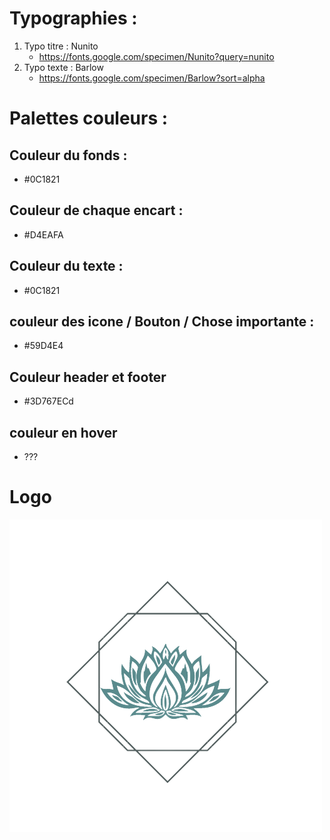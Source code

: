 # Typographies : 

1. Typo titre : Nunito 
   - https://fonts.google.com/specimen/Nunito?query=nunito
2. Typo texte : Barlow 
   - https://fonts.google.com/specimen/Barlow?sort=alpha


# Palettes couleurs  : 
## Couleur du fonds : 
- #0C1821 

## Couleur de chaque encart : 
- #D4EAFA

## Couleur du texte : 
- #0C1821
  
## couleur des icone / Bouton / Chose importante : 
- #59D4E4 

## Couleur header et footer
- #3D767ECd

## couleur en hover
- ???



# Logo 
![logo](../public/image/Logo_Asili__1_-removebg-preview.png)